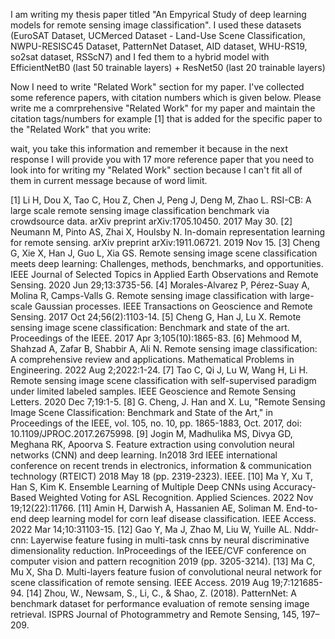 I am writing my thesis paper titled "An Empyrical Study of deep learning models for remote sensing image classification". I used these datasets (EuroSAT Dataset, UCMerced Dataset - Land-Use Scene Classification, NWPU-RESISC45 Dataset, PatternNet Dataset, AID dataset, WHU-RS19, so2sat dataset, RSScN7) and I fed them to a hybrid model with EfficientNetB0 (last 50 trainable layers) + ResNet50 (last 20 trainable layers)

Now I need to write "Related Work" section for my paper. I've collected some reference papers, with citation numbers which is given below. Please write me a comrprehensive "Related Work" for my paper and maintain the citation tags/numbers for example [1] that is added for the specific paper to the "Related Work" that you write:

wait, you take this information and remember it because in the next response I will provide you with 17 more reference paper that you need to look into for writing my "Related Work" section because I can't fit all of them in current message because of word limit.

[1] Li H, Dou X, Tao C, Hou Z, Chen J, Peng J, Deng M, Zhao L. RSI-CB: A large scale remote sensing image classification benchmark via crowdsource data. arXiv preprint arXiv:1705.10450. 2017 May 30.
[2] Neumann M, Pinto AS, Zhai X, Houlsby N. In-domain representation learning for remote sensing. arXiv preprint arXiv:1911.06721. 2019 Nov 15.
[3] Cheng G, Xie X, Han J, Guo L, Xia GS. Remote sensing image scene classification meets deep learning: Challenges, methods, benchmarks, and opportunities. IEEE Journal of Selected Topics in Applied Earth Observations and Remote Sensing. 2020 Jun 29;13:3735-56.
[4] Morales-Alvarez P, Pérez-Suay A, Molina R, Camps-Valls G. Remote sensing image classification with large-scale Gaussian processes. IEEE Transactions on Geoscience and Remote Sensing. 2017 Oct 24;56(2):1103-14.
[5] Cheng G, Han J, Lu X. Remote sensing image scene classification: Benchmark and state of the art. Proceedings of the IEEE. 2017 Apr 3;105(10):1865-83.
[6] Mehmood M, Shahzad A, Zafar B, Shabbir A, Ali N. Remote sensing image classification: A comprehensive review and applications. Mathematical Problems in Engineering. 2022 Aug 2;2022:1-24.
[7] Tao C, Qi J, Lu W, Wang H, Li H. Remote sensing image scene classification with self-supervised paradigm under limited labeled samples. IEEE Geoscience and Remote Sensing Letters. 2020 Dec 7;19:1-5.
[8] G. Cheng, J. Han and X. Lu, "Remote Sensing Image Scene Classification: Benchmark and State of the Art," in Proceedings of the IEEE, vol. 105, no. 10, pp. 1865-1883, Oct. 2017, doi: 10.1109/JPROC.2017.2675998.
[9] Jogin M, Madhulika MS, Divya GD, Meghana RK, Apoorva S. Feature extraction using convolution neural networks (CNN) and deep learning. In2018 3rd IEEE international conference on recent trends in electronics, information & communication technology (RTEICT) 2018 May 18 (pp. 2319-2323). IEEE.
[10] Ma Y, Xu T, Han S, Kim K. Ensemble Learning of Multiple Deep CNNs using Accuracy-Based Weighted Voting for ASL Recognition. Applied Sciences. 2022 Nov 19;12(22):11766.
[11] Amin H, Darwish A, Hassanien AE, Soliman M. End-to-end deep learning model for corn leaf disease classification. IEEE Access. 2022 Mar 14;10:31103-15.
[12] Gao Y, Ma J, Zhao M, Liu W, Yuille AL. Nddr-cnn: Layerwise feature fusing in multi-task cnns by neural discriminative dimensionality reduction. InProceedings of the IEEE/CVF conference on computer vision and pattern recognition 2019 (pp. 3205-3214).
[13] Ma C, Mu X, Sha D. Multi-layers feature fusion of convolutional neural network for scene classification of remote sensing. IEEE Access. 2019 Aug 19;7:121685-94.
[14] Zhou, W., Newsam, S., Li, C., & Shao, Z. (2018). PatternNet: A benchmark dataset for performance evaluation of remote sensing image retrieval. ISPRS Journal of Photogrammetry and Remote Sensing, 145, 197–209.

